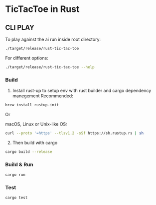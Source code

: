 # TicTacToe in Rust

## CLI PLAY

To play against the ai run inside root directory: 
```bash
./target/release/rust-tic-tac-toe
```

For different options:
```bash
./target/release/rust-tic-tac-toe --help
```

### Build
1. Install rust-up to setup env with rust builder and cargo dependency manegement
Recommended:
```bash
brew install rustup-init
```

Or

macOS, Linux or Unix-like OS:
```bash
curl --proto '=https' --tlsv1.2 -sSf https://sh.rustup.rs | sh
```

 
2. Then build with cargo
```bash
cargo build --release
```

### Build & Run

```bash
cargo run
```

### Test

```bash
cargo test
```
